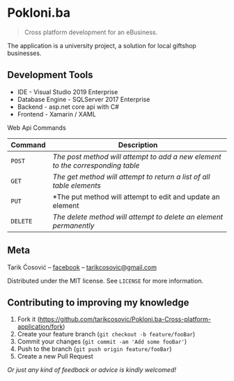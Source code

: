 # Pokloni.ba
> Cross platform development for an eBusiness.

The application is a university project, a solution for local giftshop businesses.


## Development Tools

- IDE - Visual Studio 2019 Enterprise
- Database Engine - SQLServer 2017 Enterprise
- Backend - asp.net core api with C#
- Frontend - Xamarin / XAML

Web Api Commands

| Command | Description |
| --- | --- |
| `POST` | *The post method will attempt to add a new element to the corresponding table* |
| `GET` | *The get method will attempt to return a list of all table elements* |
| `PUT` | *The put method will attempt to edit and update an element |
| `DELETE` | *The delete method will attempt to delete an element permanently* |

## Meta

Tarik Ćosović – [facebook](https://www.facebook.com/tarikcosovicc) – tarikcosovic@gmail.com

Distributed under the MIT license. See ``LICENSE`` for more information.

## Contributing to improving my knowledge

1. Fork it (<https://github.com/tarikcosovic/Pokloni.ba-Cross-platform-application/fork>)
2. Create your feature branch (`git checkout -b feature/fooBar`)
3. Commit your changes (`git commit -am 'Add some fooBar'`)
4. Push to the branch (`git push origin feature/fooBar`)
5. Create a new Pull Request

  *Or just any kind of feedback or advice is kindly welcomed!*
